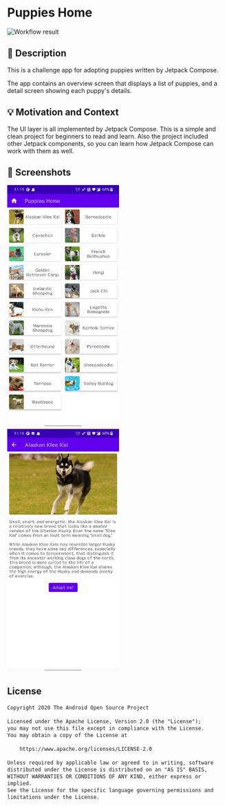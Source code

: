 # Puppies Home

<!--- Replace <OWNER> with your Github Username and <REPOSITORY> with the name of your repository. -->
<!--- You can find both of these in the url bar when you open your repository in github. -->
![Workflow result](https://github.com/CJChen98/android-dev-challenge-compose-week1/workflows/Check/badge.svg)


## :scroll: Description
<!--- Describe your app in one or two sentences -->

This is a challenge app for adopting puppies written by Jetpack Compose.

The app contains an overview screen that displays a list of puppies, and a detail screen showing each puppy's details.

## :bulb: Motivation and Context

<!--- Optionally point readers to interesting parts of your submission. -->
<!--- What are you especially proud of? -->

The UI layer is all implemented by Jetpack Compose. This is a simple and clean project for beginners to read and learn. Also the project included other Jetpack components, so you can learn how Jetpack Compose can work with them as well.

## :camera_flash: Screenshots

<!-- You can add more screenshots here if you like -->
<img src="/results/screenshot_1.jpg" width="260">&emsp;<img src="/results/screenshot_2.jpg" width="260">

## License
```
Copyright 2020 The Android Open Source Project

Licensed under the Apache License, Version 2.0 (the "License");
you may not use this file except in compliance with the License.
You may obtain a copy of the License at

    https://www.apache.org/licenses/LICENSE-2.0

Unless required by applicable law or agreed to in writing, software
distributed under the License is distributed on an "AS IS" BASIS,
WITHOUT WARRANTIES OR CONDITIONS OF ANY KIND, either express or implied.
See the License for the specific language governing permissions and
limitations under the License.
```